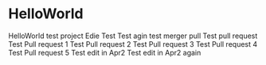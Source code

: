 # HelloWorld
HelloWorld test project
Edie Test
Test agin test merger pull
Test pull request
Test Pull request 1
Test Pull request 2
Test Pull request 3
Test Pull request 4
Test Pull request 5
Test edit in Apr2
Test edit in Apr2 again 
